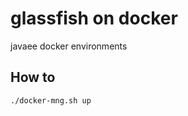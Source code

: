 glassfish on docker
=======================

javaee docker environments

How to
-----------------------

``
./docker-mng.sh up
``
